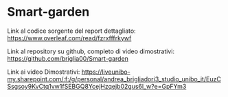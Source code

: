 # Smart-garden
Link al codice sorgente del report dettagliato: https://www.overleaf.com/read/fzrxfffrkywf

Link al repository su github, completo di video dimostrativi: https://github.com/briglia00/Smart-garden

Link ai video Dimostrativi: https://liveunibo-my.sharepoint.com/:f:/g/personal/andrea_brigliadori3_studio_unibo_it/EuzCSsgsoy9KvCtq1vw1fSEBGQ8YcejHzqejb02gus6l_w?e=GpFYm3

